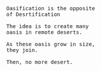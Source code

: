 <pre>
Oasification is the opposite 
of Desrtification

The idea is to create many
oasis in remote deserts.

As these oasis grow in size,
they join.

Then, no more desert.



</pre>
